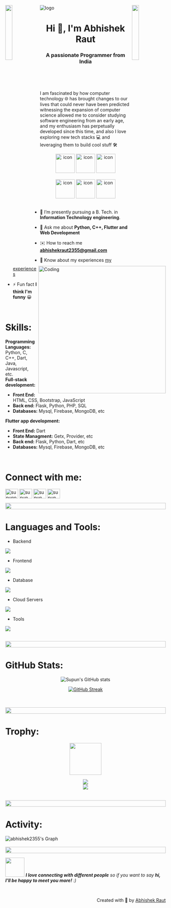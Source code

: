 ![logo](https://github.com/abhishek2355/abhishek2355/assets/90473454/3f0a342a-f482-4de0-ae80-f21d2bd38dac)
<img align="left" src="https://user-images.githubusercontent.com/65187002/144930161-2f783401-8d27-4fdf-a2f7-cc0ba32f1f1f.gif" width="21%" style="display:inline;"><img align="right" src="https://user-images.githubusercontent.com/65187002/144930161-2f783401-8d27-4fdf-a2f7-cc0ba32f1f1f.gif" width="21%" style="display:inline;">


<h1 align="center">Hi 👋, I'm Abhishek Raut</h1>
<h3 align="center">A passionate Programmer from India</h3>
<br>
<br>
<br>
<p> I am fascinated by how computer technology 🌐 has brought changes to our lives that could never have been predicted witnessing the expansion of computer science allowed me to consider studying software engineering from an early age, and my enthusiasm has perpetually developed since this time, and also I love exploring new tech stacks 💻 and leveraging them to build cool stuff 🛠️</p>


<div align="center">
  <img src="https://techstack-generator.vercel.app/java-icon.svg" alt="icon" width="60" height="60"/>
  <img src="https://techstack-generator.vercel.app/python-icon.svg" alt="icon" width="60" height="60"/>
  <img src="https://techstack-generator.vercel.app/cpp-icon.svg" alt="icon" width="60" height="60"/>
</div>
<br>
<div align="center">
  <img src="https://techstack-generator.vercel.app/aws-icon.svg" alt="icon" width="60" height="60"/>
  <img src="https://techstack-generator.vercel.app/restapi-icon.svg" alt="icon" width="60" height="60"/>
 <img src="https://techstack-generator.vercel.app/mysql-icon.svg" alt="icon" width="60" height="60"/>
</div>


<img align="right" alt="Coding" width="400" src="https://user-images.githubusercontent.com/74038190/229223263-cf2e4b07-2615-4f87-9c38-e37600f8381a.gif">
<br>

- 🔭 I’m presently pursuing a B. Tech. in **Information Technology engineering**.

- 💬 Ask me about **Python, C++, Flutter and Web Development**

- :envelope: How to reach me **abhishekraut2355@gmail.com**

- 📄 Know about my experiences [my experiences](https://www.linkedin.com/in/rautabhishek/)

- ⚡ Fun fact **I think I'm funny**  :grinning:
<br>



<p align="center"> 

# Skills:
**Programming Languages:** Python, C, C++, Dart, Java, Javascript, etc. <br>
**Full-stack development:**
  - **Front End:** HTML, CSS, Bootstrap, JavaScript
  - **Back end:** Flask, Python, PHP, SQL
  - **Databases:** Mysql, Firebase, MongoDB, etc <br>
  
**Flutter app development:**
  - **Front End:** Dart
  - **State Managment:** Getx, Provider, etc
  - **Back end:** Flask, Python, Dart, etc
  - **Databases:** Mysql, Firebase, MongoDB, etc
<br>

# Connect with me:
<p align="left">
<a href="https://www.linkedin.com/in/rautabhishek/" target="blank"><img align="center" src="https://raw.githubusercontent.com/rahuldkjain/github-profile-readme-generator/master/src/images/icons/Social/linked-in-alt.svg" alt="supunnanayakkara" height="30" width="40" /></a>
<a href="https://www.facebook.com/profile.php?id=100027682627597" target="blank"><img align="center" src="https://raw.githubusercontent.com/rahuldkjain/github-profile-readme-generator/master/src/images/icons/Social/facebook.svg" alt="supun.nanayakkaraii" height="30" width="40" /></a>
<a href="https://www.instagram.com/abhishekraut2710/?hl=en" target="blank"><img align="center" src="https://raw.githubusercontent.com/rahuldkjain/github-profile-readme-generator/master/src/images/icons/Social/instagram.svg" alt="supun___lk" height="30" width="40" /></a>
<a href="https://www.youtube.com/channel/UCOvw5l_P2v-oHMVXJFHlXcA" target="blank"><img align="center" src="https://raw.githubusercontent.com/rahuldkjain/github-profile-readme-generator/master/src/images/icons/Social/youtube.svg" alt="supun nanayakkara" height="30" width="40" /></a>
</p>
<img src="https://i.imgur.com/dBaSKWF.gif" height="20" width="100%">


# Languages and Tools:
- Backend
<p align="left">
  <a href="https://skillicons.dev">
    <img src="https://skillicons.dev/icons?i=php,java,nodejs,py,flask,fastapi"/>
  </a>
</p>

- Frontend
<p align="left">
  <a href="https://skillicons.dev">
    <img src="https://skillicons.dev/icons?i=flutter,dart,html,css,js" />
  </a>
</p>

- Database
<p align="left">
  <a href="https://skillicons.dev">
    <img src="https://skillicons.dev/icons?i=mongodb,mysql,firebase" />
  </a>
</p>

- Cloud Servers
<p align="left">
  <a href="https://skillicons.dev">
    <img src="https://skillicons.dev/icons?i=azure,aws,firebase" />
  </a>
</p>

- Tools
<p align="left">
  <a href="https://skillicons.dev">
    <img src="https://skillicons.dev/icons?i=git,github,docker,figma,vscode,postman" />
  </a>
</p>
<br/>
<img src="https://i.imgur.com/dBaSKWF.gif" height="20" width="100%">



# GitHub Stats:
<div align="center">
 
![Supun's GitHub stats](https://github-readme-stats.vercel.app/api?username=abhishek2355\&theme=midnight-purple\&show_icons=true\&show=reviews,prs_merged,prs_merged_percentage\&hide=contribs,issues)

[![GitHub Streak](https://streak-stats.demolab.com/?user=abhishek2355&theme=midnight-purple)](https://git.io/streak-stats)

</div>
<br>
<br>
<img src="https://i.imgur.com/dBaSKWF.gif" height="20" width="100%">


# Trophy:
<p align="center">
<img src="https://media.tenor.com/0ENB5HuTH0gAAAAi/trophy-beker.gif"  width="100px" height="100px"></p>
  
<div align="center">
<img src="https://github-profile-trophy.vercel.app/?username=abhishek2355&theme=matrix&no-bg=true&no-frame=true&row=1&column=4&title=MultiLanguage,Commits,PullRequest,Reviews">
 </div>

<div align="center">
<img src="https://github-profile-trophy.vercel.app/?username=abhishek2355&theme=matrix&no-bg=true&no-frame=true&row=1&column=4&title=Repositories,Organizations,Stars,Followers">
 </div>
 <br>
 <br>
<img src="https://i.imgur.com/dBaSKWF.gif" height="20" width="100%">


# Activity:
![abhishek2355's Graph](https://github-readme-activity-graph.vercel.app/graph?username=abhishek2355&custom_title=Abhishek's%20GitHub%20Activity%20Graph&bg_color=0D1117&color=7F3FBF&line=7F3FBF&point=7F3FBF&area_color=FFFFFF&title_color=FFFFFF&area=true)
<br><br>
<img src="https://i.imgur.com/dBaSKWF.gif" height="20" width="100%">


<!-- # Achievements:
[![An image of @abhishek2355's Holopin badges, which is a link to view their full Holopin profile](https://holopin.me/abhishek2355)](https://holopin.io/@abhishek2355)
<br>
<br>
<br>
<img src="https://i.imgur.com/dBaSKWF.gif" height="20" width="100%"> -->

<img src="https://media.giphy.com/media/LnQjpWaON8nhr21vNW/giphy.gif" width="60"> <em><b>I love connecting with different people</b> so if you want to say <b>hi, I'll be happy to meet you more!</b> :)</em>

<br>
<p align="right" > Created with 🧡 by <a href="https://www.linkedin.com/in/rautabhishek/">Abhishek Raut</a></p>


